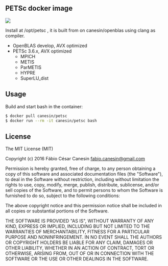 ## PETSc docker image

[![](https://imagelayers.io/badge/canesin/petsc:latest.svg)](https://imagelayers.io/?images=canesin/petsc:latest)

Install at /opt/petsc , it is built from on canesin/openblas using clang as compiler.

- OpenBLAS develop, AVX optimized
- PETSc 3.6.x, AVX optimized
    - MPICH
    - METIS
    - ParMETIS
    - HYPRE
    - SuperLU_dist

## Usage

Build and start bash in the container:
```bash
$ docker pull canesin/petsc
$ docker run --rm -it canesin/petsc bash
```

## License

The MIT License (MIT)

Copyright (c) 2016 Fábio César Canesin <fabio.canesin@gmail.com>

Permission is hereby granted, free of charge, to any person obtaining a copy
of this software and associated documentation files (the "Software"), to deal
in the Software without restriction, including without limitation the rights
to use, copy, modify, merge, publish, distribute, sublicense, and/or sell
copies of the Software, and to permit persons to whom the Software is
furnished to do so, subject to the following conditions:

The above copyright notice and this permission notice shall be included in all
copies or substantial portions of the Software.

THE SOFTWARE IS PROVIDED "AS IS", WITHOUT WARRANTY OF ANY KIND, EXPRESS OR
IMPLIED, INCLUDING BUT NOT LIMITED TO THE WARRANTIES OF MERCHANTABILITY,
FITNESS FOR A PARTICULAR PURPOSE AND NONINFRINGEMENT. IN NO EVENT SHALL THE
AUTHORS OR COPYRIGHT HOLDERS BE LIABLE FOR ANY CLAIM, DAMAGES OR OTHER
LIABILITY, WHETHER IN AN ACTION OF CONTRACT, TORT OR OTHERWISE, ARISING FROM,
OUT OF OR IN CONNECTION WITH THE SOFTWARE OR THE USE OR OTHER DEALINGS IN THE
SOFTWARE.
